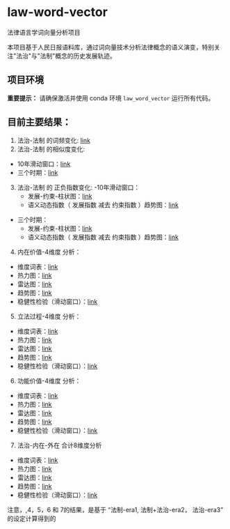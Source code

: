 # law-word-vector

法律语言学词向量分析项目

本项目基于人民日报语料库，通过词向量技术分析法律概念的语义演变，特别关注"法治"与"法制"概念的历史发展轨迹。

## 项目环境

**重要提示：** 请确保激活并使用 conda 环境 `law_word_vector` 运行所有代码。


## 目前主要结果：
1. 法治-法制 的词频变化: [link](https://github.com/xuangu-fang/law-word-vector/blob/master/output/rule_by-of_law_freq/%E6%B3%95%E5%88%B6%E6%B3%95%E6%B2%BB%E8%AF%8D%E9%A2%91%E8%B6%8B%E5%8A%BF%E5%9B%BE_MA_len10_gap5.png)
2. 法治-法制 的相似度变化: 
  - 10年滑动窗口：[link](https://github.com/xuangu-fang/law-word-vector/blob/master/output/rule_by-of_law_sim/%E6%B3%95%E5%88%B6_%E6%B3%95%E6%B2%BB_similarity_trend_Year1978-2024_10_5.png)
  - 三个时期：[link](https://github.com/xuangu-fang/law-word-vector/blob/master/output/rule_by-of_law_sim/%E6%B3%95%E5%88%B6_%E6%B3%95%E6%B2%BB_similarity_trend_fine_tuned_vectors_flexible.png)
3. 法治-法制 的 正负指数变化:
  -10年滑动窗口：
    - 发展-约束-柱状图：[link](https://github.com/xuangu-fang/law-word-vector/blob/master/output/rule_by-of_law_index/plots/combined/sliding_window/sliding_window_similarity_bar_chart_combined.png)
    - 语义动态指数（ 发展指数 减去 约束指数 ）趋势图：[link](https://github.com/xuangu-fang/law-word-vector/blob/master/output/rule_by-of_law_index/plots/combined/sliding_window/sliding_window_semantic_dynamism_trend_chart_combined.png)
  - 三个时期：
    - 发展-约束-柱状图：[link](https://github.com/xuangu-fang/law-word-vector/blob/master/output/rule_by-of_law_index/combined/similarity_bar_chart_combined.png)
    - 语义动态指数（ 发展指数 减去 约束指数 ）趋势图：[link](https://github.com/xuangu-fang/law-word-vector/blob/master/output/rule_by-of_law_index/combined/semantic_dynamism_trend_chart_combined.png)


4. 内在价值-4维度 分析：
  - 维度词表：[link](https://github.com/xuangu-fang/law-word-vector/blob/master/output/topic_analysis/inner_value/general_union_wordset_inner_value.json)
  - 热力图：[link](https://github.com/xuangu-fang/law-word-vector/blob/master/output/topic_analysis/inner_value/keywords_era1-%E6%B3%95%E5%88%B6_era2-%5B%E6%B3%95%E5%88%B6%2B%E6%B3%95%E6%B2%BB%5D_era3-%E6%B3%95%E6%B2%BB-general_union-normalize_same_era/heatmap.png)
  - 雷达图：[link](https://github.com/xuangu-fang/law-word-vector/blob/master/output/topic_analysis/inner_value/keywords_era1-%E6%B3%95%E5%88%B6_era2-%5B%E6%B3%95%E5%88%B6%2B%E6%B3%95%E6%B2%BB%5D_era3-%E6%B3%95%E6%B2%BB-general_union-normalize_same_era/radar_chart.png)
  - 趋势图：[link](https://github.com/xuangu-fang/law-word-vector/blob/master/output/topic_analysis/inner_value/keywords_era1-%E6%B3%95%E5%88%B6_era2-%5B%E6%B3%95%E5%88%B6%2B%E6%B3%95%E6%B2%BB%5D_era3-%E6%B3%95%E6%B2%BB-general_union-normalize_same_era/trend_chart.png)
  - 稳健性检验（滑动窗口）：[link](https://github.com/xuangu-fang/law-word-vector/blob/master/output/topic_analysis_sensitive/inner_value/keywords_era1-%E6%B3%95%E5%88%B6_era2-%E6%B3%95%E5%88%B6_era3-%5B%E6%B3%95%E5%88%B6%2B%E6%B3%95%E6%B2%BB%5D_era4-%5B%E6%B3%95%E5%88%B6%2B%E6%B3%95%E6%B2%BB%5D_era5-%5B%E6%B3%95%E5%88%B6%2B%E6%B3%95%E6%B2%BB%5D_era6-%5B%E6%B3%95%E5%88%B6%2B%E6%B3%95%E6%B2%BB%5D_era7-%E6%B3%95%E6%B2%BB_era8-%E6%B3%95%E6%B2%BB-general_union-normalize_same_era/trend_chart.png)

5. 立法过程-4维度 分析：
  - 维度词表：[link](https://github.com/xuangu-fang/law-word-vector/blob/master/output/topic_analysis/legal_process/general_union_wordset_legal_process.json)
  - 热力图：[link](https://github.com/xuangu-fang/law-word-vector/blob/master/output/topic_analysis/legal_process/keywords_era1-%E6%B3%95%E5%88%B6_era2-%5B%E6%B3%95%E5%88%B6%2B%E6%B3%95%E6%B2%BB%5D_era3-%E6%B3%95%E6%B2%BB-general_union-normalize_same_era/heatmap.png)
  - 雷达图：[link](https://github.com/xuangu-fang/law-word-vector/blob/master/output/topic_analysis/legal_process/keywords_era1-%E6%B3%95%E5%88%B6_era2-%5B%E6%B3%95%E5%88%B6%2B%E6%B3%95%E6%B2%BB%5D_era3-%E6%B3%95%E6%B2%BB-general_union-normalize_same_era/radar_chart.png)
  - 趋势图：[link](https://github.com/xuangu-fang/law-word-vector/blob/master/output/topic_analysis/legal_process/keywords_era1-%E6%B3%95%E5%88%B6_era2-%5B%E6%B3%95%E5%88%B6%2B%E6%B3%95%E6%B2%BB%5D_era3-%E6%B3%95%E6%B2%BB-general_union-normalize_same_era/trend_chart.png)
  - 稳健性检验（滑动窗口）：[link](https://github.com/xuangu-fang/law-word-vector/blob/master/output/topic_analysis_sensitive/legal_process/keywords_era1-%E6%B3%95%E5%88%B6_era2-%E6%B3%95%E5%88%B6_era3-%5B%E6%B3%95%E5%88%B6%2B%E6%B3%95%E6%B2%BB%5D_era4-%5B%E6%B3%95%E5%88%B6%2B%E6%B3%95%E6%B2%BB%5D_era5-%5B%E6%B3%95%E5%88%B6%2B%E6%B3%95%E6%B2%BB%5D_era6-%5B%E6%B3%95%E5%88%B6%2B%E6%B3%95%E6%B2%BB%5D_era7-%E6%B3%95%E6%B2%BB_era8-%E6%B3%95%E6%B2%BB-general_union-normalize_same_era/heatmap.png)

6. 功能价值-4维度 分析：
  - 维度词表：[link](https://github.com/xuangu-fang/law-word-vector/blob/master/output/topic_analysis/domain/general_union_wordset_domain.json)
  - 热力图：[link](https://github.com/xuangu-fang/law-word-vector/blob/master/output/topic_analysis/domain/keywords_era1-%E6%B3%95%E5%88%B6_era2-%5B%E6%B3%95%E5%88%B6%2B%E6%B3%95%E6%B2%BB%5D_era3-%E6%B3%95%E6%B2%BB-general_union-normalize_same_era/heatmap.png)
  - 雷达图：[link](https://github.com/xuangu-fang/law-word-vector/blob/master/output/topic_analysis/domain/keywords_era1-%E6%B3%95%E5%88%B6_era2-%5B%E6%B3%95%E5%88%B6%2B%E6%B3%95%E6%B2%BB%5D_era3-%E6%B3%95%E6%B2%BB-general_union-normalize_same_era/radar_chart.png)
  - 趋势图：[link](https://github.com/xuangu-fang/law-word-vector/blob/master/output/topic_analysis/domain/keywords_era1-%E6%B3%95%E5%88%B6_era2-%5B%E6%B3%95%E5%88%B6%2B%E6%B3%95%E6%B2%BB%5D_era3-%E6%B3%95%E6%B2%BB-general_union-normalize_same_era/trend_chart.png)
  - 稳健性检验（滑动窗口）：[link](https://github.com/xuangu-fang/law-word-vector/blob/master/output/topic_analysis_sensitive/domain/keywords_era1-%E6%B3%95%E5%88%B6_era2-%E6%B3%95%E5%88%B6_era3-%5B%E6%B3%95%E5%88%B6%2B%E6%B3%95%E6%B2%BB%5D_era4-%5B%E6%B3%95%E5%88%B6%2B%E6%B3%95%E6%B2%BB%5D_era5-%5B%E6%B3%95%E5%88%B6%2B%E6%B3%95%E6%B2%BB%5D_era6-%5B%E6%B3%95%E5%88%B6%2B%E6%B3%95%E6%B2%BB%5D_era7-%E6%B3%95%E6%B2%BB_era8-%E6%B3%95%E6%B2%BB-general_union-normalize_same_era/trend_chart.png)

 7. 法治-内在-外在 合计8维度分析 
   - 维度词表：[link](https://github.com/xuangu-fang/law-word-vector/blob/master/output/topic_analysis/combine_domain/general_union_wordset_combine_domain.json)
  - 热力图：[link](https://github.com/xuangu-fang/law-word-vector/blob/master/output/topic_analysis/combine_domain/keywords_era1-%E6%B3%95%E5%88%B6_era2-%5B%E6%B3%95%E5%88%B6%2B%E6%B3%95%E6%B2%BB%5D_era3-%E6%B3%95%E6%B2%BB-general_union-normalize_same_era/heatmap.png)
  - 雷达图：[link](https://github.com/xuangu-fang/law-word-vector/blob/master/output/topic_analysis/combine_domain/keywords_era1-%E6%B3%95%E5%88%B6_era2-%5B%E6%B3%95%E5%88%B6%2B%E6%B3%95%E6%B2%BB%5D_era3-%E6%B3%95%E6%B2%BB-general_union-normalize_same_era/radar_chart.png)
  - 趋势图：[link](https://github.com/xuangu-fang/law-word-vector/blob/master/output/topic_analysis/combine_domain/keywords_era1-%E6%B3%95%E5%88%B6_era2-%5B%E6%B3%95%E5%88%B6%2B%E6%B3%95%E6%B2%BB%5D_era3-%E6%B3%95%E6%B2%BB-general_union-normalize_same_era/trend_chart.png)
  - 稳健性检验（滑动窗口）：[link](https://github.com/xuangu-fang/law-word-vector/blob/master/output/topic_analysis_sensitive/combine_domain/keywords_era1-%E6%B3%95%E5%88%B6_era2-%E6%B3%95%E5%88%B6_era3-%5B%E6%B3%95%E5%88%B6%2B%E6%B3%95%E6%B2%BB%5D_era4-%5B%E6%B3%95%E5%88%B6%2B%E6%B3%95%E6%B2%BB%5D_era5-%5B%E6%B3%95%E5%88%B6%2B%E6%B3%95%E6%B2%BB%5D_era6-%5B%E6%B3%95%E5%88%B6%2B%E6%B3%95%E6%B2%BB%5D_era7-%E6%B3%95%E6%B2%BB_era8-%E6%B3%95%E6%B2%BB-general_union-normalize_same_era/heatmap.png)

  注意，,4，5，6 和 7的结果，是基于 “法制-era1, 法制+法治-era2， 法治-era3” 的设定计算得到的
  
